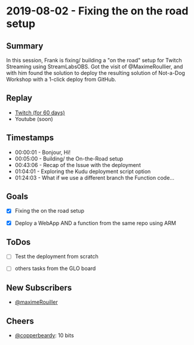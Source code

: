 
# 2019-08-02 - Fixing the on the road setup

Summary
-------

In this session, Frank is fixing/ building a "on the road" setup for Twitch Streaming using StreamLabsOBS. Got the visit of @MaximeRoullier, and with him found the solution to deploy the resulting solution of Not-a-Dog Workshop with a 1-click deploy from GitHub.

Replay
------

- [Twitch (for 60 days)](https://www.twitch.tv/videos/461506161)
- Youtube (soon)


Timestamps
--------

- 00:00:01 - Bonjour, Hi!
- 00:05:00 - Building/ the On-the-Road setup
- 00:43:06 - Recap of the Issue with the deployment
- 01:04:01 - Exploring the Kudu deployment script option
- 01:24:03 - What if we use a different branch the Function code... 


Goals
-----

- [X] Fixing the on the road setup
- [X] Deploy a WebApp AND a function from the same repo using ARM


ToDos
-----
- [ ] Test the deployment from scratch
- [ ] others tasks from the GLO board


New Subscribers
---------------

- [@maximeRouiller](https://www.twitch.tv/maximeRouiller)



Cheers
------

- [@copperbeardy](https://www.twitch.tv/copperbeardy): 10 bits


